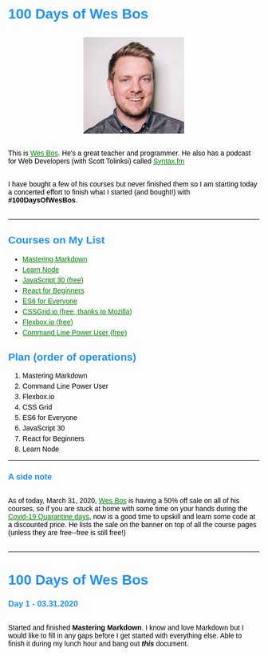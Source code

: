 <style>
  body          { margin:40px; }
  a:link        { color: green; text-decoration: underline; }
  a:visited     { color: black; text-decoration: underline; }
  a:hover       { color: blue; text-decoration: underline; }
  a:active      { color: fuchsia; text-decoration: underline;}
  code          { background-color: #f8f8f8; padding:5px;}
  li            { margin:5px; color: #000; font-family: Arial;}
  p             { margin:30px 0; color: #000; font-family: Arial;}
  h1, h2, h3, h4, h5, h6 { color: dodgerblue; font-family: Arial;}
img[alt=Wes-Bos] { width: 40%; border: none; background: none; display: block; margin-left: auto; margin-right: auto;}
</style>

# 100 Days of Wes Bos

![Wes-Bos](wesbos.png)

This is [Wes Bos][11]. He's a great teacher and programmer. He also has a podcast for Web Developers (with Scott Tolinksi) called [Syntax.fm][9]

I have bought a few of his courses but never finished them so I am starting today a concerted effort to finish what I started (and bought!) with **#100DaysOfWesBos**.

---

## Courses on My List
- [Mastering Markdown][1]
- [Learn Node][2]
- [JavaScript 30 (free)][2]
- [React for Beginners][4]
- [ES6 for Everyone][5]
- [CSSGrid.io (free, thanks to Mozilla)][6]
- [Flexbox.io (free)][7]
- [Command Line Power User (free)][8]

## Plan (order of operations)
1. Mastering Markdown
2. Command Line Power User
3. Flexbox.io
4. CSS Grid
5. ES6 for Everyone
6. JavaScript 30
7. React for Beginners
8. Learn Node

---

### A side note

As of today, March 31, 2020,  [Wes Bos][11] is having a 50% off sale on all of his courses, so if you are stuck at home with some time on your hands during the [Covid-19 Quarantine days][10], now is a good time to upskill and learn some code at a discounted price. He lists the sale on the banner on top of all the course pages (unless they are free--free is still free!)

---
# 100 Days of Wes Bos

### Day 1 - 03.31.2020
Started and finished **Mastering Markdown**. I know and love Markdown but I would like to fill in any gaps before I get started with everything else. Able to finish it during my lunch hour and bang out _**this**_ document. 


[1]: http://masteringmarkdown.com/
[2]: https://learnnode.com/
[3]: https://javascript30.com/
[4]: https://reactforbeginners.com/
[5]: https://es6.io/
[6]: https://cssgrid.io/
[7]: http://flexbox.io/
[8]: http://commandlinepoweruser.com/
[9]: https://syntax.fm/
[10]: https://tonomoshia.com/covid-19/
[11]: https://wesbos.com/
